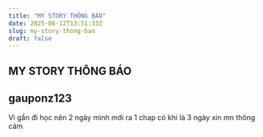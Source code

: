 ```yaml
---
title: "MY STORY THÔNG BÁO"
date: 2025-06-12T13:51:33Z
slug: my-story-thong-bao
draft: false
---
```


## MY STORY THÔNG BÁO

## gauponz123

Vì gần đi học nên 2 ngày mình mới ra 1 chap có khi là 3 ngày xin mn thông cảm